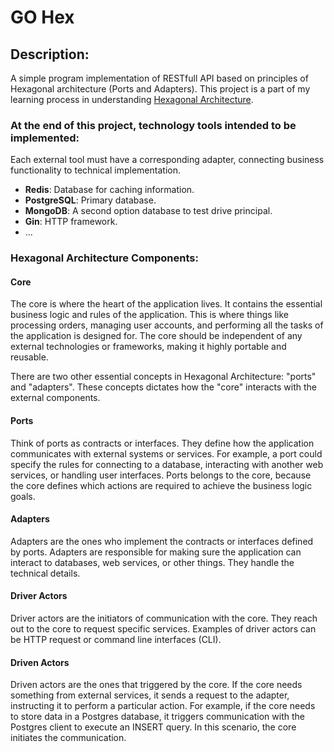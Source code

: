 # GO Hex

## Description:
A simple program implementation of RESTfull API based on principles of Hexagonal architecture (Ports and Adapters). This project is a part of my learning process in understanding [Hexagonal Architecture](https://alistair.cockburn.us/hexagonal-architecture/).

### At the end of this project, technology tools intended to be implemented:
Each external tool must have a corresponding adapter, connecting business functionality to technical implementation.

- **Redis**: Database for caching information.
- **PostgreSQL**: Primary database.
- **MongoDB**: A second option database to test drive principal.
- **Gin**: HTTP framework.
- ...

### Hexagonal Architecture Components:
#### Core
The core is where the heart of the application lives. It contains the essential business logic and rules of the application. This is where things like processing orders, managing user accounts, and performing all the tasks of the application is designed for. The core should be independent of any external technologies or frameworks, making it highly portable and reusable.

There are two other essential concepts in Hexagonal Architecture: "ports" and "adapters". These concepts dictates how the "core" interacts with the external components.

#### Ports
Think of ports as contracts or interfaces. They define how the application communicates with external systems or services. For example, a port could specify the rules for connecting to a database, interacting with another web services, or handling user interfaces. Ports belongs to the core, because the core defines which actions are required to achieve the business logic goals.

#### Adapters
Adapters are the ones who implement the contracts or interfaces defined by ports. Adapters are responsible for making sure the application can interact to databases, web services, or other things. They handle the technical details.

#### Driver Actors
Driver actors are the initiators of communication with the core. They reach out to the core to request specific services. Examples of driver actors can be HTTP request or command line interfaces (CLI).

#### Driven Actors
Driven actors are the ones that triggered by the core. If the core needs something from external services, it sends a request to the adapter, instructing it to perform a particular action. For example, if the core needs to store data in a Postgres database, it triggers communication with the Postgres client to execute an INSERT query. In this scenario, the core initiates the communication.